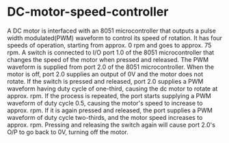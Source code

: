 # DC-motor-speed-controller
A DC motor is interfaced with an 8051 microcontroller that outputs a pulse width modulated(PWM) waveform to control its speed of rotation. It has four speeds of operation, starting from approx. 0 rpm and goes to approx. 75 rpm. A switch is connected to I/O port 1.0 of the 8051 microcontroller that changes the speed of the motor when pressed and released. The PWM waveform is supplied from port 2.0 of the 8051 microcontroller. When the motor is off, port 2.0 supplies an output of 0V and the motor does not rotate.  If the switch is pressed and released, port 2.0 supplies a PWM waveform having duty cycle of one-third, causing the dc motor to rotate at approx.  rpm. If the process is repeated, the port starts supplying a PWM waveform of duty cycle 0.5, causing the motor's speed to increase to approx.  rpm. If it is again pressed and released, the port supplies a PWM waveform of duty cycle two-thirds, and the motor speed increases to approx.  rpm. Pressing and releasing the switch again will cause port 2.0's O/P to go back to 0V, turning off the motor.
